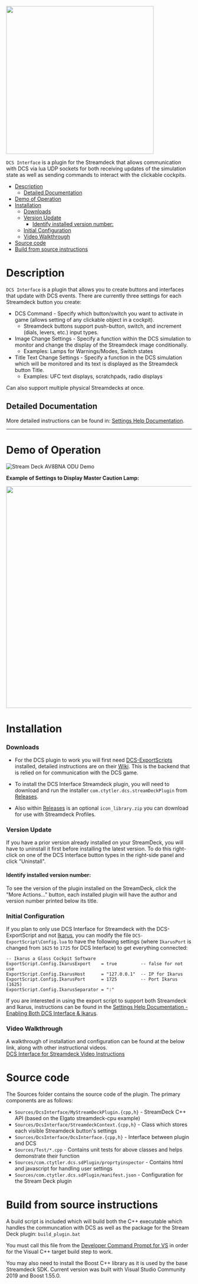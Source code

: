 <img src="Images/DCS_Interface_Banner.png" width=400>

`DCS Interface` is a plugin for the Streamdeck that allows communication with DCS via lua UDP sockets for both receiving updates of the simulation state as well as sending commands to interact with the clickable cockpits.

- [Description](#description)
  - [Detailed Documentation](#detailed-documentation)
- [Demo of Operation](#demo-of-operation)
- [Installation](#installation)
    - [Downloads](#downloads)
    - [Version Update](#version-update)
      - [Identify installed version number:](#identify-installed-version-number)
    - [Initial Configuration](#initial-configuration)
    - [Video Walkthrough](#video-walkthrough)
- [Source code](#source-code)
- [Build from source instructions](#build-from-source-instructions)

# Description

`DCS Interface` is a plugin that allows you to create buttons and interfaces that update with DCS events.
There are currently three settings for each Streamdeck button you create:

- DCS Command - Specify which button/switch you want to activate in game (allows setting of any clickable object in a cockpit).
  - Streamdeck buttons support push-button, switch, and increment (dials, levers, etc.) input types.
- Image Change Settings - Specify a function within the DCS simulation to monitor and change the display of the Streamdeck image conditionally.
  - Examples: Lamps for Warnings/Modes, Switch states
- Title Text Change Settings - Specify a function in the DCS simulation which will be monitored and its text is displayed as the Streamdeck button Title.
  - Examples: UFC text displays, scratchpads, radio displays

Can also support multiple physical Streamdecks at once.

## Detailed Documentation

More detailed instructions can be found in: [Settings Help Documentation](Sources/com.ctytler.dcs.sdPlugin/helpDocs/helpContents.md).

---

# Demo of Operation

![Stream Deck AV8BNA ODU Demo](Images/Streamdeck_AV8B_Demo.gif)

**Example of Settings to Display Master Caution Lamp:**

<img src="Images/Configuration_AV8B_Screenshot.jpg" width=600>

# Installation

### Downloads

- For the DCS plugin to work you will first need [DCS-ExportScripts](https://github.com/asherao/DCS-ExportScripts) installed, detailed instructions are on their [Wiki](https://github.com/s-d-a/DCS-ExportScripts/wiki). This is the backend that is relied on for communication with the DCS game.

- To install the DCS Interface Streamdeck plugin, you will need to download and run the installer `com.ctytler.dcs.streamDeckPlugin` from [Releases](https://github.com/charlestytler/streamdeck-dcs-interface/releases).

- Also within [Releases](https://github.com/charlestytler/streamdeck-dcs-interface/releases) is an optional `icon_library.zip` you can download for use with Streamdeck Profiles.

### Version Update

If you have a prior version already installed on your StreamDeck, you will have to uninstall it first before installing the latest version. To do this right-click on one of the DCS Interface button types in the right-side panel and click "Uninstall".

#### Identify installed version number:
To see the version of the plugin installed on the StreamDeck, click the "More Actions..." button, each installed plugin will have the author and version number printed below its title.

### Initial Configuration

If you plan to only use DCS Interface for Streamdeck with the DCS-ExportScript and not [Ikarus](https://github.com/s-d-a/Ikarus), you can modify the file `DCS-ExportScript\Config.lua` to have the following settings (where `IkarusPort` is changed from `1625` to `1725` for DCS Interface) to get everything connected:

```
-- Ikarus a Glass Cockpit Software
ExportScript.Config.IkarusExport    = true         -- false for not use
ExportScript.Config.IkarusHost      = "127.0.0.1"  -- IP for Ikarus
ExportScript.Config.IkarusPort      = 1725         -- Port Ikarus (1625)
ExportScript.Config.IkarusSeparator = ":"
```

If you are interested in using the export script to support both Streamdeck and Ikarus, instructions can be found in the [Settings Help Documentation - Enabling Both DCS Interface & Ikarus](Sources/com.ctytler.dcs.sdPlugin/helpDocs/helpContents.md#enabling-both-dcs-interface--ikarus).

### Video Walkthrough

A walkthrough of installation and configuration can be found at the below link, along with other instructional videos.  
[DCS Interface for Streamdeck Video Instructions](https://www.youtube.com/playlist?list=PLcYO7a2ywThz7nIT4CjRTn737ZM26aqDq)

# Source code

The Sources folder contains the source code of the plugin. The primary components are as follows:

- `Sources/DcsInterface/MyStreamDeckPlugin.{cpp,h}` - StreamDeck C++ API (based on the Elgato streamdeck-cpu example)
- `Sources/DcsInterface/StreamdeckContext.{cpp,h}` - Class which stores each visible Streamdeck button's settings
- `Sources/DcsInterface/DcsInterface.{cpp,h}` - Interface between plugin and DCS
- `Sources/Test/*.cpp` - Contains unit tests for above classes and helps demonstrate their function
- `Sources/com.ctytler.dcs.sdPlugin/proprtyinspector` - Contains html and javascript for handling user settings
- `Sources/com.ctytler.dcs.sdPlugin/manifest.json` - Configuration for the Stream Deck plugin

# Build from source instructions

A build script is included which will build both the C++ executable which handles the communcation with DCS as well as the package for the Stream Deck plugin: `build_plugin.bat`

You must call this file from the [Developer Command Prompt for VS](https://docs.microsoft.com/en-us/dotnet/framework/tools/developer-command-prompt-for-vs) in order for the Visual C++ target build step to work.

You may also need to install the Boost C++ library as it is used by the base Streamdeck SDK.
Current version was built with Visual Studio Community 2019 and Boost 1.55.0.
